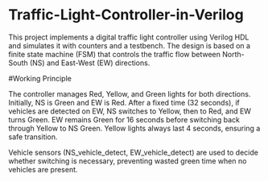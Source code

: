 # Traffic-Light-Controller-in-Verilog
This project implements a digital traffic light controller using Verilog HDL and simulates it with counters and a testbench. The design is based on a finite state machine (FSM) that controls the traffic flow between North-South (NS) and East-West (EW) directions.

#Working Principle

The controller manages Red, Yellow, and Green lights for both directions.
Initially, NS is Green and EW is Red.
After a fixed time (32 seconds), if vehicles are detected on EW, NS switches to Yellow, then to Red, and EW turns Green.
EW remains Green for 16 seconds before switching back through Yellow to NS Green.
Yellow lights always last 4 seconds, ensuring a safe transition.

Vehicle sensors (NS_vehicle_detect, EW_vehicle_detect) are used to decide whether switching is necessary, preventing wasted green time when no vehicles are present.
